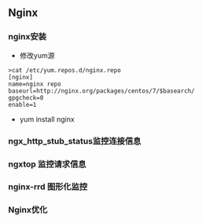 ## Nginx

### nginx安装
  - 修改yum源
  ```
  >cat /etc/yum.repos.d/nginx.repo
  [nginx]
  name=nginx repo
  baseurl=http://nginx.org/packages/centos/7/$basearch/
  gpgcheck=0
  enable=1
  ```
  - yum install nginx

### ngx_http_stub_status监控连接信息


### ngxtop 监控请求信息

### nginx-rrd 图形化监控




### Nginx优化

